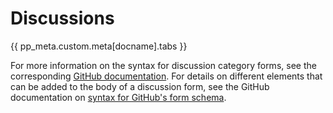 # Discussions


{{ pp_meta.custom.meta[docname].tabs }}


For more information on the syntax for discussion category forms,
see the corresponding [GitHub documentation](https://docs.github.com/en/discussions/managing-discussions-for-your-community/syntax-for-discussion-category-forms).
For details on different elements that can be added to the body of a discussion form,
see the GitHub documentation on [syntax for GitHub's form schema](https://docs.github.com/en/communities/using-templates-to-encourage-useful-issues-and-pull-requests/syntax-for-githubs-form-schema).

